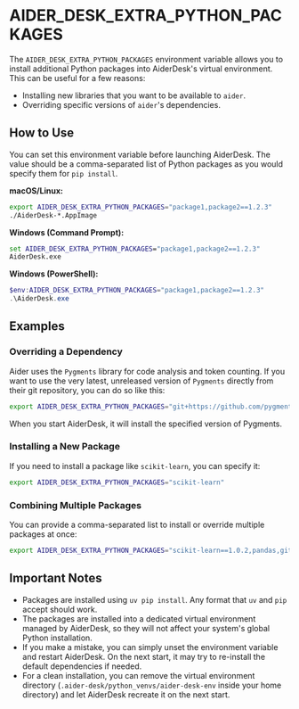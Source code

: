 # AIDER_DESK_EXTRA_PYTHON_PACKAGES

The `AIDER_DESK_EXTRA_PYTHON_PACKAGES` environment variable allows you to install additional Python packages into AiderDesk's virtual environment. This can be useful for a few reasons:

-   Installing new libraries that you want to be available to `aider`.
-   Overriding specific versions of `aider`'s dependencies.

## How to Use

You can set this environment variable before launching AiderDesk. The value should be a comma-separated list of Python packages as you would specify them for `pip install`.

**macOS/Linux:**

```sh
export AIDER_DESK_EXTRA_PYTHON_PACKAGES="package1,package2==1.2.3"
./AiderDesk-*.AppImage
```

**Windows (Command Prompt):**

```cmd
set AIDER_DESK_EXTRA_PYTHON_PACKAGES="package1,package2==1.2.3"
AiderDesk.exe
```

**Windows (PowerShell):**

```powershell
$env:AIDER_DESK_EXTRA_PYTHON_PACKAGES="package1,package2==1.2.3"
.\AiderDesk.exe
```

## Examples

### Overriding a Dependency

Aider uses the `Pygments` library for code analysis and token counting. If you want to use the very latest, unreleased version of `Pygments` directly from their git repository, you can do so like this:

```sh
export AIDER_DESK_EXTRA_PYTHON_PACKAGES="git+https://github.com/pygments/pygments.git@master"
```

When you start AiderDesk, it will install the specified version of Pygments.

### Installing a New Package

If you need to install a package like `scikit-learn`, you can specify it:

```sh
export AIDER_DESK_EXTRA_PYTHON_PACKAGES="scikit-learn"
```

### Combining Multiple Packages

You can provide a comma-separated list to install or override multiple packages at once:

```sh
export AIDER_DESK_EXTRA_PYTHON_PACKAGES="scikit-learn==1.0.2,pandas,git+https://github.com/pygments/pygments.git@master"
```

## Important Notes

-   Packages are installed using `uv pip install`. Any format that `uv` and `pip` accept should work.
-   The packages are installed into a dedicated virtual environment managed by AiderDesk, so they will not affect your system's global Python installation.
-   If you make a mistake, you can simply unset the environment variable and restart AiderDesk. On the next start, it may try to re-install the default dependencies if needed.
-   For a clean installation, you can remove the virtual environment directory (`.aider-desk/python_venvs/aider-desk-env` inside your home directory) and let AiderDesk recreate it on the next start.
